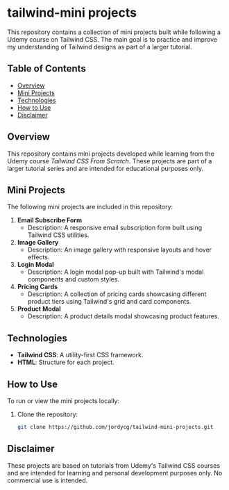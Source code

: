 # tailwind-mini projects

This repository contains a collection of mini projects built while following a Udemy course on Tailwind CSS. The main goal is to practice and improve my understanding of Tailwind designs as part of a larger tutorial.

## Table of Contents

- [Overview](#overview)
- [Mini Projects](#mini-projects)
- [Technologies](#technologies)
- [How to Use](#how-to-use)
- [Disclaimer](#disclaimer)

## Overview

This repository contains mini projects developed while learning from the Udemy course *Tailwind CSS From Scratch*. These projects are part of a larger tutorial series and are intended for educational purposes only.

## Mini Projects

The following mini projects are included in this repository:

1. **Email Subscribe Form**
   - Description: A responsive email subscription form built using Tailwind CSS utilities.
2. **Image Gallery**
   - Description: An image gallery with responsive layouts and hover effects.
3. **Login Modal**
   - Description: A login modal pop-up built with Tailwind's modal components and custom styles.
4. **Pricing Cards**
   - Description: A collection of pricing cards showcasing different product tiers using Tailwind's grid and card components.
5. **Product Modal**
   - Description: A product details modal showcasing product features.

## Technologies

- **Tailwind CSS**: A utility-first CSS framework.
- **HTML**: Structure for each project.

## How to Use

To run or view the mini projects locally:

1. Clone the repository:

   ```bash
   git clone https://github.com/jordycg/tailwind-mini-projects.git

## Disclaimer
These projects are based on tutorials from Udemy's Tailwind CSS courses and are intended for learning and personal development purposes only. No commercial use is intended.

